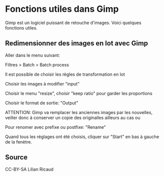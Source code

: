 # Fonctions utiles dans Gimp

Gimp est un logiciel puissant de retouche d'images. Voici quelques fonctions utiles.

## Redimensionner des images en lot avec Gimp

Aller dans le menu suivant:

Filtres > Batch > Batch process

Il est possible de choisir les règles de transformation en lot

Choisir les images à modifier "input"

Choisir le menu "resize", choisir "keep ratio" pour garder les proportions

Choisir le format de sortie: "Output"

ATTENTION: Gimp va remplacer les anciennes images par les nouvelles, veiller donc à conserver un copie des originalles ailleurs au cas ou

Pour renomer avec prefixe ou postfixe: "Rename"

Quand tous les réglages ont été choisis, cliquer sur "Start" en bas à gauche de la fenètre.


## Source
CC-BY-SA
Lilian Ricaud 


